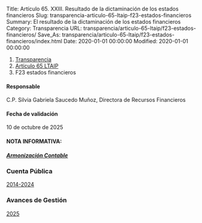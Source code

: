 Title: Artículo 65. XXIII. Resultado de la dictaminación de los estados financieros
Slug: transparencia-articulo-65-ltaip-f23-estados-financieros
Summary: El resultado de la dictaminación de los estados financieros
Category: Transparencia
URL: transparencia/articulo-65-ltaip/f23-estados-financieros/
Save_As: transparencia/articulo-65-ltaip/f23-estados-financieros/index.html
Date: 2020-01-01 00:00:00
Modified: 2020-01-01 00:00:00


<nav aria-label="breadcrumb">
<ol class="breadcrumb">
<li class="breadcrumb-item"><a href="../../">Transparencia</a></li>
<li class="breadcrumb-item"><a href="../">Artículo 65 LTAIP</a></li>
<li class="breadcrumb-item active" aria-current="page">F23 estados financieros</li>
</ol>
</nav>



#### Responsable

C.P. Silvia Gabriela Saucedo Muñoz, Directora de Recursos Financieros

#### Fecha de validación

10 de octubre de 2025


#### NOTA INFORMATIVA:

##### [Armonización Contable](https://www.pjecz.gob.mx/armonizacion-contable/)


### Cuenta Pública 

[2014-2024](2014-2024/)

### Avances de Gestión 

[2025](2025/)